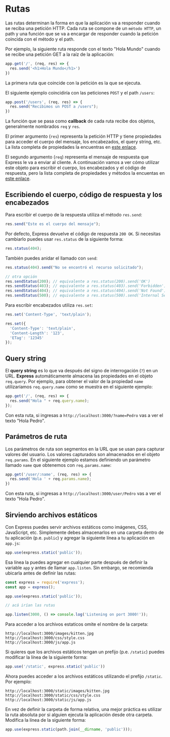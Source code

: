 # Rutas

Las rutas determinan la forma en que la aplicación va a responder cuando se reciba una petición HTTP. Cada ruta se compone de un `método HTTP`, un path y una función que se va a encargar de responder cuando la petición coincida con el método y el path.

Por ejemplo, la siguiente ruta responde con el texto "Hola Mundo" cuando se recibe una petición GET a la raíz de la aplicación:

```js
app.get('/', (req, res) => {
  res.send('<h1>Hola Mundo</h1>')
})
```

La primera ruta que coincide con la petición es la que se ejecuta.

El siguiente ejemplo coincidiría con las peticiones `POST` y el path `/users`:

```js
app.post('/users', (req, res) => {
  res.send("Recibimos un POST a /users");
})
```

La función que se pasa como **callback** de cada ruta recibe dos objetos, generalmente nombrados `req` y `res`.

El primer argumento (`res`) representa la petición HTTP y tiene propiedades para acceder el cuerpo del mensaje, los encabezados, el query string, etc. La lista completa de propiedades la encuentras en [este enlace](https://expressjs.com/en/4x/api.html#req).

El segundo argumento (`req`) representa el mensaje de respuesta que Express le va a enviar al cliente. A continuación vamos a ver cómo utilizar este objeto para escribir el cuerpo, los encabezados y el código de respuesta, pero la lista completa de propiedades y métodos la encuentas en [este enlace](https://expressjs.com/en/4x/api.html#res).

## Escribiendo el cuerpo, código de respuesta y los encabezados

Para escribir el cuerpo de la respuesta utiliza el método `res.send`:

```js
res.send("Este es el cuerpo del mensaje");
```

Por defecto, Express devuelve el código de respuesta `200 OK`. Si necesitas cambiarlo puedes usar `res.status` de la siguiente forma:

```js
res.status(404);
```

También puedes anidar el llamado con `send`:

```js
res.status(404).send("No se encontró el recurso solicitado");

// otra opción
res.sendStatus(200); // equivalente a res.status(200).send('OK')
res.sendStatus(403); // equivalente a res.status(403).send('Forbidden')
res.sendStatus(404); // equivalente a res.status(404).send('Not Found')
res.sendStatus(500); // equivalente a res.status(500).send('Internal Server Error')
```

Para escribir encabezados utiliza `res.set`:

```js
res.set('Content-Type', 'text/plain');

res.set({
  'Content-Type': 'text/plain',
  'Content-Length': '123',
  'ETag': '12345'
});
```

## Query string

El **query string** es lo que va después del signo de interrogación (`?`) en un URL. **Express** automáticamente almacena las propiedades en el objeto `req.query`. Por ejemplo, para obtener el valor de la propiedad `name` utilizaríamos `req.query.name` como se muestra en el siguiente ejemplo:

```js
app.get('/', (req, res) => {
  res.send("Hola " + req.query.name);
});
```

Con esta ruta, si ingresas a `http://localhost:3000/?name=Pedro` vas a ver el texto "Hola Pedro".

## Parámetros de ruta

Los parámetros de ruta son segmentos en la URL que se usan para capturar valores del usuario. Los valores capturados son almacenados en el objeto `req.params`. En el siguiente ejemplo estamos definiendo un parámetro llamado `name` que obtenemos con `req.params.name`:

```js
app.get('/user/:name', (req, res) => {
  res.send('Hola ' + req.params.name);
})
```

Con esta ruta, si ingresas a `http://localhost:3000/user/Pedro` vas a ver el texto "Hola Pedro".

## Sirviendo archivos estáticos

Con Express puedes servir archivos estáticos como imágenes, CSS, JavaScript, etc. Simplemente debes almacenarlos en una carpeta dentro de tu aplicación (p.e. `public`) y agregar la siguiente línea a tu aplicación en `app.js`:

```js
app.use(express.static('public'));
```

Esa línea la puedes agregar en cualquier parte después de definir la variable `app` y antes de llamar `app.listen`. Sin embargo, se recomienda ubicarla antes de definir las rutas:

```js
const express = require('express');
const app = express();

app.use(express.static('public'));

// acá irían las rutas

app.listen(3000, () => console.log('Listening on port 3000!'));
```

Para acceder a los archivos estaticos omite el nombre de la carpeta:

```
http://localhost:3000/images/kitten.jpg
http://localhost:3000/css/style.css
http://localhost:3000/js/app.js
```

Si quieres que los archivos estáticos tengan un prefijo (p.e. `/static`) puedes modificar la línea de la siguiente forma:

```js
app.use('/static', express.static('public'))
```

Ahora puedes acceder a los archivos estáticos utilizando el prefijo `/static`. Por ejemplo:

```
http://localhost:3000/static/images/kitten.jpg
http://localhost:3000/static/css/style.css
http://localhost:3000/static/js/app.js
```

En vez de definir la carpeta de forma relativa, una mejor práctica es utilizar la ruta absoluta por si alguien ejecuta la aplicación desde otra carpeta. Modifica la línea de la siguiente forma:

```js
app.use(express.static(path.join(__dirname, 'public')));
```
